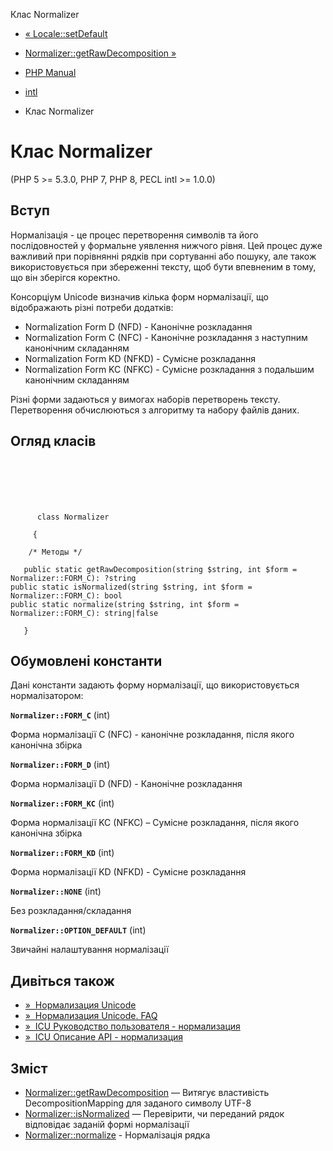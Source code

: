 Клас Normalizer

-   [« Locale::setDefault](locale.setdefault.html)
    
-   [Normalizer::getRawDecomposition »](normalizer.getrawdecomposition.html)
    
-   [PHP Manual](index.html)
    
-   [intl](book.intl.html)
    
-   Клас Normalizer
    

# Клас Normalizer

(PHP 5 >= 5.3.0, PHP 7, PHP 8, PECL intl >= 1.0.0)

## Вступ

Нормалізація - це процес перетворення символів та його послідовностей у формальне уявлення нижчого рівня. Цей процес дуже важливий при порівнянні рядків при сортуванні або пошуку, але також використовується при збереженні тексту, щоб бути впевненим в тому, що він зберігся коректно.

Консорціум Unicode визначив кілька форм нормалізації, що відображають різні потреби додатків:

-   Normalization Form D (NFD) - Канонічне розкладання
-   Normalization Form C (NFC) - Канонічне розкладання з наступним канонічним складанням
-   Normalization Form KD (NFKD) - Сумісне розкладання
-   Normalization Form KC (NFKC) - Сумісне розкладання з подальшим канонічним складанням

Різні форми задаються у вимогах наборів перетворень тексту. Перетворення обчислюються з алгоритму та набору файлів даних.

## Огляд класів

```classsynopsis

     
    

    
     
      class Normalizer
     
     {

    /* Методы */
    
   public static getRawDecomposition(string $string, int $form = Normalizer::FORM_C): ?string
public static isNormalized(string $string, int $form = Normalizer::FORM_C): bool
public static normalize(string $string, int $form = Normalizer::FORM_C): string|false

   }
```

## Обумовлені константи

Дані константи задають форму нормалізації, що використовується нормалізатором:

**`Normalizer::FORM_C`** (int)

Форма нормалізації C (NFC) - канонічне розкладання, після якого канонічна збірка

**`Normalizer::FORM_D`** (int)

Форма нормалізації D (NFD) - Канонічне розкладання

**`Normalizer::FORM_KC`** (int)

Форма нормалізації KC (NFKC) – Сумісне розкладання, після якого канонічна збірка

**`Normalizer::FORM_KD`** (int)

Форма нормалізації KD (NFKD) - Сумісне розкладання

**`Normalizer::NONE`** (int)

Без розкладання/складання

**`Normalizer::OPTION_DEFAULT`** (int)

Звичайні налаштування нормалізації

## Дивіться також

-   [»  Нормализация Unicode](http://unicode.org/reports/tr15/)
-   [»  Нормализация Unicode. FAQ](http://unicode.org/faq/normalization.html)
-   [»  ICU Руководство пользователя - нормализация](https://unicode-org.github.io/icu/userguide/transforms/normalization/)
-   [»  ICU Описание API - нормализация](http://www.icu-project.org/apiref/icu4c/unorm_8h.html)

## Зміст

-   [Normalizer::getRawDecomposition](normalizer.getrawdecomposition.html) — Витягує властивість DecompositionMapping для заданого символу UTF-8
-   [Normalizer::isNormalized](normalizer.isnormalized.html) — Перевірити, чи переданий рядок відповідає заданій формі нормалізації
-   [Normalizer::normalize](normalizer.normalize.html) - Нормалізація рядка